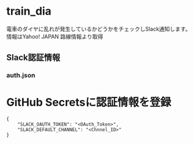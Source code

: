 # train_dia
電車のダイヤに乱れが発生しているかどうかをチェックしSlack通知します。<br>
情報はYahoo! JAPAN 路線情報より取得<br>

## Slack認証情報
### auth.json
# GitHub Secretsに認証情報を登録

```
{
    "SLACK_OAUTH_TOKEN": "<OAuth_Token>",
    "SLACK_DEFAULT_CHANNEL": "<Chnnel_ID>"
}
```